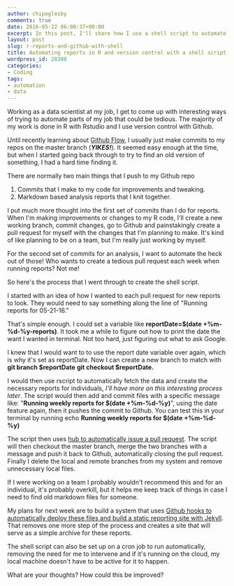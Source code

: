 ```yaml
---
author: chipoglesby
comments: true
date: 2016-05-22 06:00:37+00:00
excerpt: In this post, I'll share how I use a shell script to automate some of my Github Flow work.
layout: post
slug: r-reports-and-github-with-shell
title: Automating reports in R and version control with a shell script
wordpress_id: 28300
categories:
- Coding
tags:
- automation
- data
---
```


Working as a data scientist at my job, I get to come up with interesting ways of trying to automate parts of my job that could be tedious. The majority of my work is done in R with Rstudio and I use version control with Github.

Until recently learning about [Github Flow](https://guides.github.com/introduction/flow/), I usually just make commits to my repos on the master branch (**_YIKES!_**). It seemed easy enough at the time, but when I started going back through to try to find an old version of something, I had a hard time finding it.

There are normally two main things that I push to my Github repo

  1. Commits that I make to my code for improvements and tweaking.
  2. Markdown based analysis reports that I knit together.

I put much more thought into the first set of commits than I do for reports. When I'm making improvements or changes to my R code, I'll create a new working branch, commit changes, go to Github and painstakingly create a pull request for myself with the changes that I'm planning to make. It's kind of like planning to be on a team, but I'm really just working by myself.

For the second set of commits for an analysis, I want to automate the heck out of those! Who wants to create a tedious pull request each week when running reports? Not me!

So here's the process that I went through to create the shell script.

I started with an idea of how I wanted to each pull request for new reports to look. They would need to say something along the line of "Running reports for 05-21-16."

That's simple enough. I could set a variable like **reportDate=$(date +%m-%d-%y-reports)**. It took me a while to figure out how to print the date the want I wanted in terminal. Not too hard, just figuring out what to ask Google.

I knew that I would want to to use the report date variable over again, which is why it's set as reportDate. Now I can create a new branch to match with
**git branch $reportDate**
**git checkout $reportDate.**

I would then use rscript to automatically fetch the data and create the necessary reports for individuals, _I'll have more on this interesting process later_. The script would then add and commit files with a specific message like: "**Running weekly reports for $(date +%m-%d-%y)**", using the date feature again, then it pushes the commit to Github. You can test this in your terminal by running echo **Running weekly reports for $(date +%m-%d-%y)**

The script then uses [hub to automatically issue a pull request](https://github.com/github/hub). The script will then checkout the master branch, merge the two branches with a message and push it back to Github, automatically closing the pull request. Finally I delete the local and remote branches from my system and remove unnecessary local files.

If I were working on a team I probably wouldn't recommend this and for an individual, it's probably overkill, but it helps me keep track of things in case I need to find old markdown files for someone.

My plans for next week are to build a system that uses [Github hooks to automatically deploy these files and build a static reporting site with Jekyll](https://jekyllrb.com/docs/deployment-methods/#jekyll-hook). That removes one more step of the process and creates a site that will serve as a simple archive for these reports.

The shell script can also be set up on a cron job to run automatically, removing the need for me to intervene and if it's running on the cloud, my local machine doesn't have to be active for it to happen.

What are your thoughts? How could this be improved?
